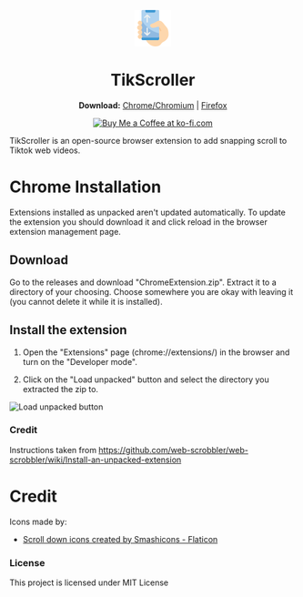 <p align="center">
  <a href="https://sponsor.ajay.app"><img src="icons/scroll.png" alt="Logo"></img></a>
  <br/>
</p>

<h1 align="center">TikScroller</h1>

<p align="center">
  <b>Download:</b>
  <a href="#">Chrome/Chromium</a> |
  <a href="#">Firefox</a>
</p>
<p align="center">
<a href='https://ko-fi.com/I2I1DLOSS' target='_blank'><img height='36' style='border:0px;height:36px;' src='https://cdn.ko-fi.com/cdn/kofi3.png?v=3' border='0' alt='Buy Me a Coffee at ko-fi.com' /></a>
</p>

TikScroller is an open-source browser extension to add snapping scroll to Tiktok web videos.

# Chrome Installation

Extensions installed as unpacked aren't updated automatically. To update the extension you should download it and click reload in the browser extension management page.

## Download

Go to the releases and download "ChromeExtension.zip". Extract it to a directory of your choosing. Choose somewhere you are okay with leaving it (you cannot delete it while it is installed).

## Install the extension

1. Open the "Extensions" page (chrome://extensions/) in the browser and turn on the "Developer mode".

2. Click on the "Load unpacked" button and select the directory you extracted the zip to.

![Load unpacked button](https://camo.githubusercontent.com/52ad903185ee381cf30ed2934d0e7d12d791c920c77131617233ad17303cb35f/68747470733a2f2f692e696d6775722e636f6d2f786463686451612e706e67)

### Credit

Instructions taken from https://github.com/web-scrobbler/web-scrobbler/wiki/Install-an-unpacked-extension

# Credit

Icons made by:
* <a href="https://www.flaticon.com/free-icons/scroll-down" title="scroll down icons">Scroll down icons created by Smashicons - Flaticon</a>

### License

This project is licensed under MIT License
